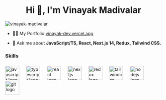<h1 align="center">Hi 👋, I'm Vinayak Madivalar</h1>


<p align="left"> <img src="https://komarev.com/ghpvc/?username=vinayak-madivalar&label=Profile%20views&color=0e75b6&style=flat" alt="vinayak-madivalar" /> </p>


- 👨‍💻 My Portfolio <a href="https://vinayak-dev.vercel.app/" target="blank">vinayak-dev.vercel.app</a>

- 💬 Ask me about **JavaScript/TS, React, Next.js 14, Redux, Tailwind CSS.**

###

<h3 align="left">Skills</h3>

###

<div align="left">
  <img src="https://cdn.jsdelivr.net/gh/devicons/devicon/icons/javascript/javascript-original.svg" height="45" alt="javascript logo"  />
  <img width="14" />
  <img src="https://cdn.jsdelivr.net/gh/devicons/devicon/icons/typescript/typescript-original.svg" height="45" alt="typescript logo"  />
  <img width="14" />
  <img src="https://cdn.jsdelivr.net/gh/devicons/devicon/icons/react/react-original.svg" height="45" alt="react logo"  />
  <img width="14" />
  <img src="https://cdn.jsdelivr.net/gh/devicons/devicon/icons/nextjs/nextjs-original.svg" height="45" alt="nextjs logo"  />
  <img width="14" />
  <img src="https://cdn.jsdelivr.net/gh/devicons/devicon/icons/redux/redux-original.svg" height="45" alt="redux logo"  />
  <img width="14" />
  <img src="https://cdn.simpleicons.org/tailwindcss/06B6D4" height="45" alt="tailwindcss logo"  />
  <img width="14" />
  <img src="https://cdn.simpleicons.org/nodedotjs/339933" height="45" alt="nodejs logo"  />
  <img width="14" />
  <img src="https://cdn.simpleicons.org/git/F05032" height="45" alt="git logo"  />
</div>

###

